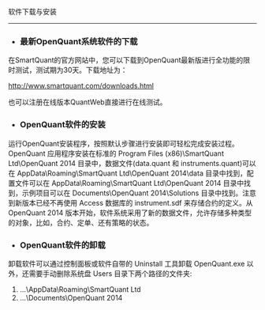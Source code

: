 软件下载与安装

---

* ### 最新OpenQuant系统软件的下载

在SmartQuant的官方网站中，您可以下载到OpenQuant最新版进行全功能的限时测试，测试期为30天。下载地址为：

[http://www.smartquant.com/downloads.html ](http://www.smartquant.com/downloads.html)

也可以注册在线版本QuantWeb直接进行在线测试。

* ### OpenQuant软件的安装

运行OpenQuant安装程序，按照默认步骤进行安装即可轻松完成安装过程。OpenQuant 应用程序安装在标准的 Program Files \(x86\)\SmartQuant Ltd\OpenQuant 2014 目录中，数据文件\(data.quant 和 instruments.quant\)可以在 AppData\Roaming\SmartQuant Ltd\OpenQuant 2014\data 目录中找到，配置文件可以在 AppData\Roaming\SmartQuant Ltd\OpenQuant 2014 目录中找到，示例项目可以在 Documents\OpenQuant 2014\Solutions 目录中找到。注意到新版本已经不再使用 Access 数据库的 instrument.sdf 来存储合约的定义。从OpenQuant 2014 版本开始，软件系统采用了新的数据文件，允许存储多种类型的对象，比如，合约、定单、还有策略的状态。

* ### OpenQuant软件的卸载

卸载软件可以通过控制面板或软件自带的 Uninstall 工具卸载 OpenQuant.exe 以外，还需要手动删除系统盘 Users 目录下两个路径的文件夹:

1.  ...\AppData\Roaming\SmartQuant Ltd 
2.  ...\Documents\OpenQuant 2014









